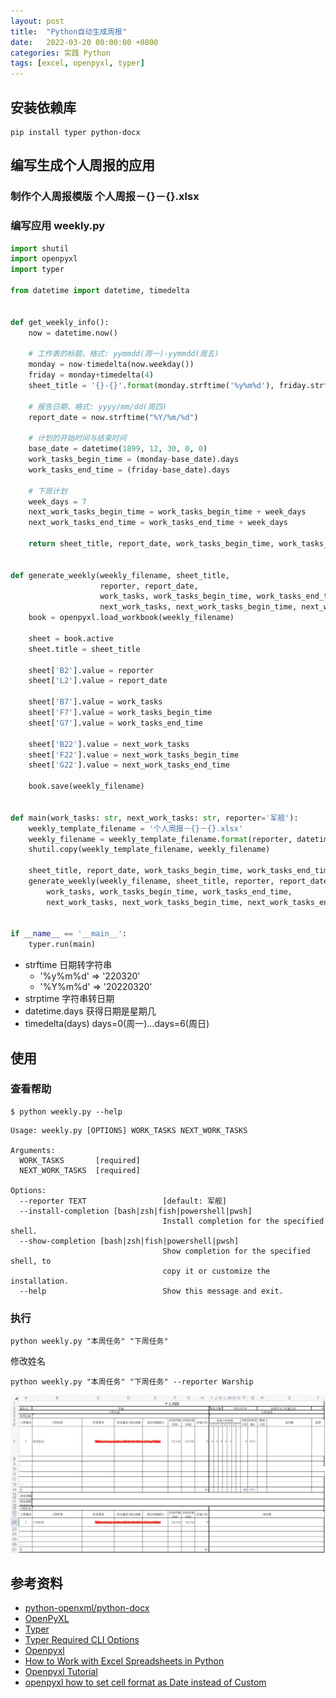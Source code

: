 ```yaml
---
layout: post
title:  "Python自动生成周报"
date:   2022-03-20 00:00:00 +0800
categories: 实践 Python
tags: [excel, openpyxl, typer]
---
```


## 安装依赖库
```shell
pip install typer python-docx
```

## 编写生成个人周报的应用
### 制作个人周报模版 个人周报－{}－{}.xlsx
### 编写应用 weekly.py
```py
import shutil
import openpyxl
import typer

from datetime import datetime, timedelta


def get_weekly_info():
    now = datetime.now()

    # 工作表的标题，格式: yymmdd(周一)-yymmdd(周五)
    monday = now-timedelta(now.weekday())
    friday = monday+timedelta(4)
    sheet_title = '{}-{}'.format(monday.strftime('%y%m%d'), friday.strftime('%y%m%d'))
    
    # 报告日期，格式: yyyy/mm/dd(周四)
    report_date = now.strftime("%Y/%m/%d")
    
    # 计划的开始时间与结束时间
    base_date = datetime(1899, 12, 30, 0, 0)
    work_tasks_begin_time = (monday-base_date).days
    work_tasks_end_time = (friday-base_date).days
    
    # 下周计划
    week_days = 7
    next_work_tasks_begin_time = work_tasks_begin_time + week_days
    next_work_tasks_end_time = work_tasks_end_time + week_days
    
    return sheet_title, report_date, work_tasks_begin_time, work_tasks_end_time, next_work_tasks_begin_time, next_work_tasks_end_time


def generate_weekly(weekly_filename, sheet_title, 
                    reporter, report_date, 
                    work_tasks, work_tasks_begin_time, work_tasks_end_time, 
                    next_work_tasks, next_work_tasks_begin_time, next_work_tasks_end_time):
    book = openpyxl.load_workbook(weekly_filename)
    
    sheet = book.active
    sheet.title = sheet_title
    
    sheet['B2'].value = reporter
    sheet['L2'].value = report_date
    
    sheet['B7'].value = work_tasks
    sheet['F7'].value = work_tasks_begin_time
    sheet['G7'].value = work_tasks_end_time
    
    sheet['B22'].value = next_work_tasks
    sheet['F22'].value = next_work_tasks_begin_time
    sheet['G22'].value = next_work_tasks_end_time
    
    book.save(weekly_filename)


def main(work_tasks: str, next_work_tasks: str, reporter='军舰'):
    weekly_template_filename = '个人周报－{}－{}.xlsx'
    weekly_filename = weekly_template_filename.format(reporter, datetime.now().strftime("%Y%m%d"))
    shutil.copy(weekly_template_filename, weekly_filename)

    sheet_title, report_date, work_tasks_begin_time, work_tasks_end_time, next_work_tasks_begin_time, next_work_tasks_end_time = get_weekly_info()
    generate_weekly(weekly_filename, sheet_title, reporter, report_date, 
        work_tasks, work_tasks_begin_time, work_tasks_end_time, 
        next_work_tasks, next_work_tasks_begin_time, next_work_tasks_end_time)


if __name__ == '__main__':
    typer.run(main)
```

* strftime 日期转字符串
    * '%y%m%d' => '220320'
    * '%Y%m%d' => '20220320'
* strptime 字符串转日期
* datetime.days 获得日期是星期几
* timedelta(days) days=0(周一)...days=6(周日)

## 使用
### 查看帮助
```shell
$ python weekly.py --help
```
```
Usage: weekly.py [OPTIONS] WORK_TASKS NEXT_WORK_TASKS

Arguments:
  WORK_TASKS       [required]
  NEXT_WORK_TASKS  [required]

Options:
  --reporter TEXT                 [default: 军舰]
  --install-completion [bash|zsh|fish|powershell|pwsh]
                                  Install completion for the specified shell.
  --show-completion [bash|zsh|fish|powershell|pwsh]
                                  Show completion for the specified shell, to
                                  copy it or customize the installation.
  --help                          Show this message and exit.
```

### 执行
```shell
python weekly.py "本周任务" "下周任务"
```

修改姓名
```shell
python weekly.py "本周任务" "下周任务" --reporter Warship
```

![](/images/2022/weekly.jpg)

## 参考资料
* [python-openxml/python-docx](https://github.com/python-openxml/python-docx)
* [OpenPyXL](https://openpyxl.readthedocs.io/en/stable/)
* [Typer](https://typer.tiangolo.com)
* [Typer Required CLI Options](https://typer.tiangolo.com/tutorial/options/required/)
* [Openpyxl](https://zetcode.com/python/openpyxl/)
* [How to Work with Excel Spreadsheets in Python](https://pythonexcel.com)
* [Openpyxl Tutorial](https://www.pythonexcel.com/openpyxl.php)
* [openpyxl how to set cell format as Date instead of Custom](https://stackoverflow.com/questions/61948513/openpyxl-how-to-set-cell-format-as-date-instead-of-custom)
